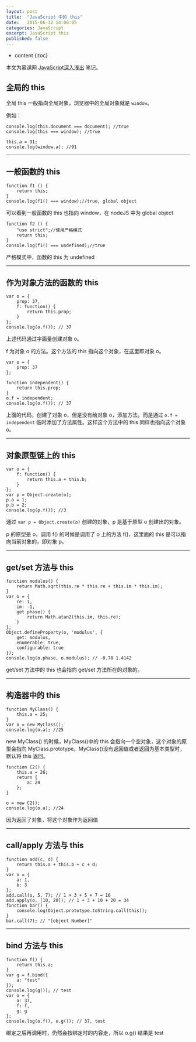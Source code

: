 ```yaml
---
layout: post
title:  "JavaScript 中的 this"
date:   2015-06-12 14:06:05
categories: JavaScript
excerpt: JavaScript this
published: false
---
```


* content
{:toc}

本文为慕课网 [JavaScript深入浅出](http://www.imooc.com/learn/277) 笔记。

## 全局的 this

全局 this 一般指向全局对象，浏览器中的全局对象就是 `window`。

例如：

    console.log(this.document === document); //true
    console.log(this === window); //true

    this.a = 91;
    console.log(window.a); //91

---

## 一般函数的 this

    function f1 () {
        return this;
    }
    console.log(f1() === window);//true, global object

可以看到一般函数的 this 也指向 window，在 nodeJS 中为 global object

    function f2 () {
        "use strict";//使用严格模式
        return this;
    }
    console.log(f1() === undefined);//true

严格模式中，函数的 this 为 undefined

---

## 作为对象方法的函数的 this

    var o = {
        prop: 37,
        f: function() {
            return this.prop;
        }
    };
    console.log(o.f()); // 37

上述代码通过字面量创建对象 o。

f 为对象 o 的方法。这个方法的 this 指向这个对象，在这里即对象 o。

    var o = {
        prop: 37
    };

    function independent() {
        return this.prop;
    }
    o.f = independent;
    console.log(o.f()); // 37

上面的代码，创建了对象 o，但是没有给对象 o，添加方法。而是通过 `o.f = independent` 临时添加了方法属性。这样这个方法中的 this 同样也指向这个对象 o。

---

## 对象原型链上的 this

    var o = {
        f: function() {
            return this.a + this.b;
        }
    };
    var p = Object.create(o);
    p.a = 1;
    p.b = 2;
    console.log(p.f()); //3

通过 `var p = Object.create(o)` 创建的对象，p 是基于原型 o 创建出的对象。

p 的原型是 o，调用 f() 的时候是调用了 o 上的方法 f()，这里面的 this 是可以指向当前对象的，即对象 p。

---

## get/set 方法与 this

    function modulus() {
        return Math.sqrt(this.re * this.re + this.im * this.im);
    }
    var o = {
        re: 1,
        im: -1,
        get phase() {
            return Math.atan2(this.im, this.re);
        }
    };
    Object.defineProperty(o, 'modulus', {
        get: modulus,
        enumerable: true,
        configurable: true
    });
    console.log(o.phase, o.modulus); // -0.78 1.4142

get/set 方法中的 this 也会指向 get/set 方法所在的对象的。

---

## 构造器中的 this

    function MyClass() {
        this.a = 25;
    }
    var o = new MyClass();
    console.log(o.a); //25

new MyClass() 的时候，MyClass()中的 this 会指向一个空对象，这个对象的原型会指向 MyClass.prototype。MyClass()没有返回值或者返回为基本类型时，默认将 this 返回。

    function C2() {
        this.a = 26;
        return {
            a: 24
        };
    }

    o = new C2();
    console.log(o.a); //24

因为返回了对象，将这个对象作为返回值

---

## call/apply 方法与 this

    function add(c, d) {
        return this.a + this.b + c + d;
    }
    var o = {
        a: 1,
        b: 3
    };
    add.call(o, 5, 7); // 1 + 3 + 5 + 7 = 16
    add.apply(o, [10, 20]); // 1 + 3 + 10 + 20 = 34
    function bar() {
        console.log(Object.prototype.toString.call(this));
    }
    bar.call(7); // "[object Number]"

---

## bind 方法与 this

    function f() {
        return this.a;
    }
    var g = f.bind({
        a: "test"
    });
    console.log(g()); // test
    var o = {
        a: 37,
        f: f,
        g: g
    };
    console.log(o.f(), o.g()); // 37, test

绑定之后再调用时，仍然会按绑定时的内容走，所以 o.g() 结果是 test




